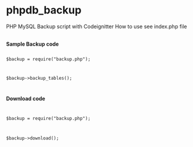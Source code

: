 # phpdb_backup
PHP MySQL Backup script with Codeignitter
How to use see index.php file

<br />
<b> Sample Backup code </b>
<code>

  $backup = require("backup.php");
  
  $backup->backup_tables();

</code> 

<b >Download code </b>
<code>

  $backup = require("backup.php"); 
  
  $backup->download();
</code>

